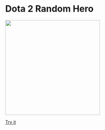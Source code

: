 # Dota 2 Random Hero

<img src="https://user-images.githubusercontent.com/46904553/230289674-07485f53-627e-4221-a426-464d64d942d0.png" width="300px" />

[Try it](https://yuritsuki.github.io/dota2-random)

